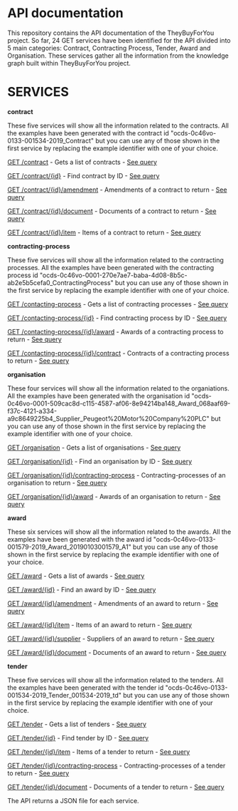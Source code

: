 # API documentation

This repository contains the API documentation of the TheyBuyForYou project. So far, 24 GET services have been identified for the API divided into 5 main categories: Contract, Contracting Process, Tender, Award and Organisation. These services gather all the information from the knowledge graph built within TheyBuyForYou project.

# **SERVICES**
**contract**

These five services will show all the information related to the contracts. All the examples have been generated with the contract id "ocds-0c46vo-0133-001534-2019_Contract" but you can use any of those shown in the first service by replacing the example identifier with one of your choice.

[GET /contract](http://tbfy.librairy.linkeddata.es/kg-api/contract) - Gets a list of contracts - [See query](https://raw.githubusercontent.com/TBFY/knowledge-graph-API/master/resources/contract/get.sparql)

[GET /contract/{id}](http://tbfy.librairy.linkeddata.es/kg-api/contract/ocds-0c46vo-0133-001534-2019_Contract) - Find contract by ID - [See query](https://raw.githubusercontent.com/TBFY/knowledge-graph-API/master/resources/contract/getById.sparql)

[GET /contract/{id}/amendment](http://tbfy.librairy.linkeddata.es/kg-api/contract/ocds-0c46vo-0133-001534-2019_Contract/amendment) - Amendments of a contract to return - [See query](https://raw.githubusercontent.com/TBFY/knowledge-graph-API/master/resources/contract/amendment/get.sparql)

[GET /contract/{id}/document](http://tbfy.librairy.linkeddata.es/kg-api/contract/ocds-0c46vo-0133-001534-2019_Contract/document) - Documents of a contract to return - [See query](https://raw.githubusercontent.com/TBFY/knowledge-graph-API/master/resources/contract/document/get.sparql)

[GET /contract/{id}/item](http://tbfy.librairy.linkeddata.es/kg-api/contract/ocds-0c46vo-0133-001534-2019_Contract/item) - Items of a contract to return - [See query](https://raw.githubusercontent.com/TBFY/knowledge-graph-API/master/resources/contract/item/get.sparql)

**contracting-process**

These five services will show all the information related to the contracting processes. All the examples have been generated with the contracting process id "ocds-0c46vo-0001-270e7ae7-baba-4d08-8b5c-ab2e5b5cefa0_ContractingProcess" but you can use any of those shown in the first service by replacing the example identifier with one of your choice.

[GET /contacting-process](http://tbfy.librairy.linkeddata.es/kg-api/contracting-process) - Gets a list of contracting processes - [See query](https://raw.githubusercontent.com/TBFY/knowledge-graph-API/master/resources/contracting-process/get.sparql)

[GET /contacting-process/{id}](http://tbfy.librairy.linkeddata.es/kg-api/contracting-process/ocds-0c46vo-0001-270e7ae7-baba-4d08-8b5c-ab2e5b5cefa0_ContractingProcess) - Find contracting process by ID - [See query](https://raw.githubusercontent.com/TBFY/knowledge-graph-API/master/resources/contracting-process/getById.sparql)

[GET /contacting-process/{id}/award](http://tbfy.librairy.linkeddata.es/kg-api/contracting-process/ocds-0c46vo-0001-270e7ae7-baba-4d08-8b5c-ab2e5b5cefa0_ContractingProcess/award) - Awards of a contracting process to return - [See query](https://raw.githubusercontent.com/TBFY/knowledge-graph-API/master/resources/contracting-process/award/get.sparql)

[GET /contacting-process/{id}/contract](http://tbfy.librairy.linkeddata.es/kg-api/contracting-process/ocds-0c46vo-0001-270e7ae7-baba-4d08-8b5c-ab2e5b5cefa0_ContractingProcess/contract) - Contracts of a contracting process to return - [See query](https://raw.githubusercontent.com/TBFY/knowledge-graph-API/master/resources/contracting-process/contract/get.sparql)

**organisation**

These four services will show all the information related to the organiations. All the examples have been generated with the organisation id "ocds-0c46vo-0001-509cac8d-c115-4587-af06-8e94214ba148_Award_068aaf69-f37c-4121-a334-a9c8649225b4_Supplier_Peugeot%20Motor%20Company%20PLC" but you can use any of those shown in the first service by replacing the example identifier with one of your choice.

[GET /organisation](http://tbfy.librairy.linkeddata.es/kg-api/organisation) - Gets a list of organisations - [See query](https://raw.githubusercontent.com/TBFY/knowledge-graph-API/master/resources/organisation/get.sparql)

[GET /organisation/{id}](http://tbfy.librairy.linkeddata.es/kg-api/organisation/ocds-0c46vo-0001-509cac8d-c115-4587-af06-8e94214ba148_Award_068aaf69-f37c-4121-a334-a9c8649225b4_Supplier_Peugeot%20Motor%20Company%20PLC) - Find an organisation by ID - [See query](https://raw.githubusercontent.com/TBFY/knowledge-graph-API/master/resources/organisation/getById.sparql)

[GET /organisation/{id}/contracting-process](http://tbfy.librairy.linkeddata.es/kg-api/organisation/ocds-0c46vo-0001-509cac8d-c115-4587-af06-8e94214ba148_Award_068aaf69-f37c-4121-a334-a9c8649225b4_Supplier_Peugeot%20Motor%20Company%20PLC/contracting-process) - Contracting-processes of an organisation to return - [See query](https://raw.githubusercontent.com/TBFY/knowledge-graph-API/master/resources/organisation/contracting-process/get.sparql)

[GET /organisation/{id}/award](http://tbfy.librairy.linkeddata.es/kg-api/organisation/ocds-0c46vo-0001-509cac8d-c115-4587-af06-8e94214ba148_Award_068aaf69-f37c-4121-a334-a9c8649225b4_Supplier_Peugeot%20Motor%20Company%20PLC/award) - Awards of an organisation to return - [See query](https://raw.githubusercontent.com/TBFY/knowledge-graph-API/master/resources/organisation/award/get.sparql)

**award**

These six services will show all the information related to the awards. All the examples have been generated with the award id "ocds-0c46vo-0133-001579-2019_Award_20190103001579_A1" but you can use any of those shown in the first service by replacing the example identifier with one of your choice.

[GET /award](http://tbfy.librairy.linkeddata.es/kg-api/award) - Gets a list of awards - [See query](https://raw.githubusercontent.com/TBFY/knowledge-graph-API/master/resources/award/get.sparql)

[GET /award/{id}](http://tbfy.librairy.linkeddata.es/kg-api/award/ocds-0c46vo-0133-001579-2019_Award_20190103001579_A1) - Find an award by ID - [See query](https://raw.githubusercontent.com/TBFY/knowledge-graph-API/master/resources/award/getById.sparql)

[GET /award/{id}/amendment](http://tbfy.librairy.linkeddata.es/kg-api/award/ocds-0c46vo-0133-001579-2019_Award_20190103001579_A1/amendment) - Amendments of an award to return - [See query](https://raw.githubusercontent.com/TBFY/knowledge-graph-API/master/resources/award/amendment/get.sparql)

[GET /award/{id}/item](http://tbfy.librairy.linkeddata.es/kg-api/award/ocds-0c46vo-0133-001579-2019_Award_20190103001579_A1/item) - Items of an award to return - [See query](https://raw.githubusercontent.com/TBFY/knowledge-graph-API/master/resources/award/item/get.sparql)

[GET /award/{id}/supplier](http://tbfy.librairy.linkeddata.es/kg-api/award/ocds-0c46vo-0133-001579-2019_Award_20190103001579_A1/supplier) - Suppliers of an award to return - [See query](https://raw.githubusercontent.com/TBFY/knowledge-graph-API/master/resources/award/supplier/get.sparql)

[GET /award/{id}/document](http://tbfy.librairy.linkeddata.es/kg-api/award/ocds-0c46vo-0133-001579-2019_Award_20190103001579_A1/document) - Documents of an award to return - [See query](https://raw.githubusercontent.com/TBFY/knowledge-graph-API/master/resources/award/document/get.sparql)

**tender**

These five services will show all the information related to the tenders. All the examples have been generated with the tender id "ocds-0c46vo-0133-001534-2019_Tender_001534-2019_td" but you can use any of those shown in the first service by replacing the example identifier with one of your choice.

[GET /tender](http://tbfy.librairy.linkeddata.es/kg-api/tender/) - Gets a list of tenders - [See query](https://raw.githubusercontent.com/TBFY/knowledge-graph-API/master/resources/tender/get.sparql)

[GET /tender/{id}](http://tbfy.librairy.linkeddata.es/kg-api/tender/ocds-0c46vo-0133-001534-2019_Tender_001534-2019_td) - Find tender by ID - [See query](https://raw.githubusercontent.com/TBFY/knowledge-graph-API/master/resources/tender/getById.sparql)

[GET /tender/{id}/item](http://tbfy.librairy.linkeddata.es/kg-api/tender/ocds-0c46vo-0133-001534-2019_Tender_001534-2019_td/item) - Items of a tender to return - [See query](https://raw.githubusercontent.com/TBFY/knowledge-graph-API/master/resources/tender/item/get.sparql)

[GET /tender/{id}/contracting-process](http://tbfy.librairy.linkeddata.es/kg-api/tender/ocds-0c46vo-0133-001534-2019_Tender_001534-2019_td/contracting-process) - Contracting-processes of a tender to return - [See query](https://raw.githubusercontent.com/TBFY/knowledge-graph-API/master/resources/tender/contracting-process/get.sparql)

[GET /tender/{id}/document](http://tbfy.librairy.linkeddata.es/kg-api/tender/ocds-0c46vo-0133-001534-2019_Tender_001534-2019_td/document) - Documents of a tender to return - [See query](https://raw.githubusercontent.com/TBFY/knowledge-graph-API/master/resources/tender/document/get.sparql)

The API returns a JSON file for each service. 
